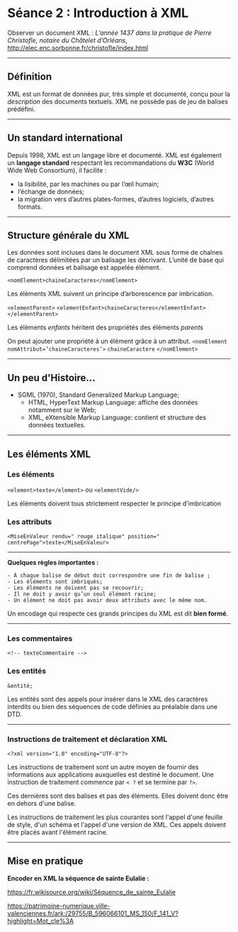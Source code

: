 # Séance 2 : Introduction à XML

Observer un document XML : *L’année 1437 dans la pratique de Pierre Christofle, notaire du Châtelet d’Orléans*, <http://elec.enc.sorbonne.fr/christofle/index.html>

---

## Définition

XML est un format de données pur, très simple et documenté, conçu pour la *description* des documents textuels. XML ne possède pas de jeu de balises prédéfini.

---

## Un standard international

Depuis 1998, XML est un langage libre et documenté. XML est également un **langage standard** respectant les recommandations du **W3C** (World Wide Web Consortium), il facilite :

- la lisibilité, par les machines ou par l’œil humain;
- l’échange de données;
- la migration vers d’autres plates-formes, d’autres logiciels, d’autres formats.

---

## Structure générale du XML

Les données sont incluses dans le document XML sous forme de chaînes de caractères délimitées par un balisage les décrivant. L’unité de base qui comprend données et balisage est appelée élément.

`<nomElement>chaineCaracteres</nomElement>`

Les éléments XML suivent un principe d’arborescence par imbrication.

`<elementParent>`
	`<elementEnfant>chaineCaracteres</elementEnfant>`
`</elementParent>`

Les éléments *enfants* héritent des propriétés des éléments *parents*

On peut ajouter une propriété à un élément grâce à un attribut.
`<nomElement nomAttribut=’chaineCaracteres’>`
`chaineCaractere`
`</nomElement>`

---

## Un peu d'Histoire...

- SGML (1970), Standard Generalized Markup Language;
	- HTML, HyperText Markup Language: affiche des données notamment sur le Web;
	- XML, eXtensible Markup Language: contient et structure des données textuelles.

---

## Les éléments XML


### Les éléments
`<element>texte</element>` ou `<elementVide/>`

Les éléments doivent tous strictement respecter le principe d'imbrication

### Les attributs
`<MiseEnValeur rendu=" rouge italique" position=" centrePage">texte</MiseEnValeur>`

---

**Quelques règles importantes :**
	
	- À chaque balise de début doit correspondre une fin de balise ;
	- Les éléments sont imbriqués;
	- Les éléments ne doivent pas se recouvrir;
	- Il ne doit y avoir qu’un seul élément racine;
	- Un élément ne doit pas avoir deux attributs avec le même nom.

Un encodage qui respecte ces grands principes du XML est dit __bien formé__.

---
### Les commentaires
`<!-- texteCommentaire -->`

### Les entités
`&entité;`

Les entités sont des appels pour insérer dans le XML des caractères interdits ou bien des séquences de code définies au préalable dans une DTD.

---

### Instructions de traitement et déclaration XML

`<?xml version="1.0" encoding="UTF-8"?>`

Les instructions de traitement sont un autre moyen de fournir des informations aux applications auxquelles est destiné le document. Une instruction de traitement commence par `< ?` et se termine par `?>`.

Ces dernières sont des balises et pas des éléments. Elles doivent donc être en dehors d'une balise.

Les instructions de traitement les plus courantes sont l'appel d'une feuille de style, d'un schéma et l'appel d'une version de XML. Ces appels doivent être placés avant l'élément racine.


---

## Mise en pratique

**Encoder en XML la séquence de sainte Eulalie :** 

https://fr.wikisource.org/wiki/Séquence_de_sainte_Eulalie 

https://patrimoine-numerique.ville-valenciennes.fr/ark:/29755/B_596066101_MS_150/F_141_V?highlight=Mot_cle%3A 
